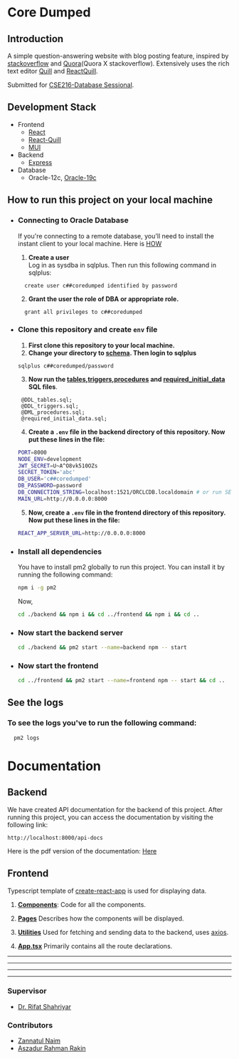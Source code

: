# Core Dumped
## Introduction

A simple question-answering website with blog posting feature, inspired by [stackoverflow](https://stackoverflow.com/) and [Quora](https://www.quora.com/)(Quora X stackoverflow).
Extensively uses the rich text editor [Quill](https://github.com/quilljs/quill) and [ReactQuill](https://github.com/zenoamaro/react-quill).

Submitted for [CSE216-Database Sessional](https://cse.buet.ac.bd/studies/course_detail/CSE216).  
## Development Stack
- Frontend
  - [React](https://reactjs.org/)
  - [React-Quill](https://zenoamaro.github.io/react-quill/)
  - [MUI](mui.com)
- Backend
  - [Express](https://expressjs.com/)
- Database
  - Oracle-12c, [Oracle-19c](https://www.oracle.com/database/technologies/)
## How to run this project on your local machine
- ### **Connecting to Oracle Database**
  If you're connecting to a remote database, you'll need to install the instant client to your local machine. Here is [HOW](https://docs.oracle.com/en/database/oracle/machine-learning/oml4r/1.5.1/oread/installing-oracle-database-instant-client.html)

  1. **Create a user**  
     Log in as sysdba in sqlplus. Then run this following command in sqlplus:
    ```sqlplus
      create user c##coredumped identified by password
    ```
  2. **Grant the user the role of ****DBA**** or appropriate role.**
  ```sqlplus
    grant all privileges to c##coredumped
   ```
 - ### **Clone this repository and create `env` file**
   1. **First clone this repository to your local machine.**
   2. **Change your directory to [schema](./backend/src/database/schema/). Then login to sqlplus** 
    ```sqlplus
    sqlplus c##coredumped/password
    ```
   3. **Now run the [tables](./backend/src/database/schema/DDL_tables.sql),[triggers](./backend/src/database/schema/DDL_triggers.sql),[procedures](./backend/src/database/schema/DML_procedures.sql) and [required_initial_data](./backend/src/database/schema/required_initial_data.sql) SQL files**.
   ```sqlplus
    @DDL_tables.sql;
    @DDL_triggers.sql;
    @DML_procedures.sql;
    @required_initial_data.sql;
   ```
   4. **Create a `.env` file in the backend directory of this repository. Now put these lines in the file:**
    ```bash
    PORT=8000
    NODE_ENV=development
    JWT_SECRET=U~A^O8vk510OZs
    SECRET_TOKEN='abc'
    DB_USER='c##coredumped' 
    DB_PASSWORD=password
    DB_CONNECTION_STRING=localhost:1521/ORCLCDB.localdomain # or run SELECT * FROM GLOBAL_NAME; and give appropriate connection string 
    MAIN_URL=http://0.0.0.0:8000
    ```
   5. **Now, create a `.env` file in the frontend directory of this repository. Now put these lines in the file:**
    ```bash
    REACT_APP_SERVER_URL=http://0.0.0.0:8000
    ```
- ### **Install all dependencies**

  You have to install pm2 globally to run this project. You can install it by running the following command:
  ```bash
  npm i -g pm2 
  ```
  Now,
  ```bash
  cd ./backend && npm i && cd ../frontend && npm i && cd ..
  ```
- ### Now start the backend server
  ```bash
  cd ./backend && pm2 start --name=backend npm -- start
  ```
- ### Now start the frontend 

  ```bash
  cd ../frontend && pm2 start --name=frontend npm -- start && cd ..
  ```

## See the logs

### To see the logs you've to run the following command:
```
  pm2 logs
```

# **Documentation**
## **Backend**
We have created API documentation for the backend of this project. After running this project, you can access the documentation by visiting the following link:
```
http://localhost:8000/api-docs
```
Here is the pdf version of the documentation: [Here](./backend_doc.pdf)

## **Frontend**
Typescript template of [create-react-app](https://create-react-app.dev/) is used for displaying data.

1. [**Components**](./frontend/src/components/):
Code for all the components.

2. [**Pages**](./frontend/src/pages/)
Describes how the components will be displayed.

3. [**Utilities**](./frontend/src/utils/)
Used for fetching and sending data to the backend, uses [axios](https://axios-http.com/docs/intro).

4. [**App.tsx**](./frontend/src/App.tsx)
Primarily contains all the route declarations.


------
------
------
------

### **Supervisor**

- [Dr. Rifat Shahriyar](https://github.com/rifatshahriyar)
### **Contributors**
  - [Zannatul Naim](https://github.com/nayeem-17)
  - [Aszadur Rahman Rakin](https://github.com/rakin000)
